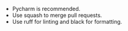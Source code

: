 - Pycharm is recommended.
- Use squash to merge pull requests.
- Use ruff for linting and black for formatting.
